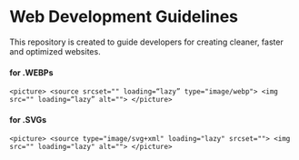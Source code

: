 # Web Development Guidelines
This repository is created to guide developers for creating cleaner, faster and optimized websites.


#### for .WEBPs
`<picture>
    <source srcset="" loading=“lazy” type="image/webp">
    <img src="" loading=“lazy” alt="">
</picture>`

#### for .SVGs
`<picture>
    <source type="image/svg+xml" loading="lazy" srcset="">
    <img src="" loading="lazy" alt="">
</picture>`
